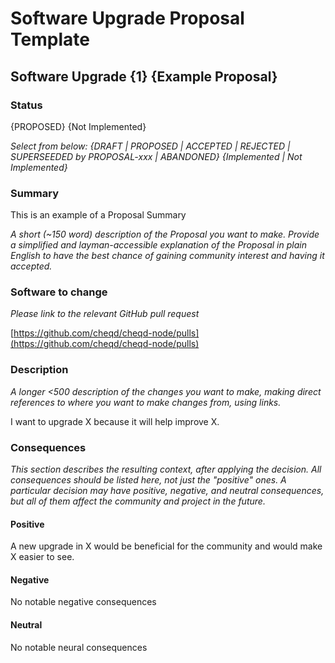 # Software Upgrade Proposal Template

## Software Upgrade {1} {Example Proposal}

### Status

{PROPOSED} {Not Implemented}

_Select from below:_ _{DRAFT | PROPOSED | ACCEPTED | REJECTED | SUPERSEEDED by PROPOSAL-xxx | ABANDONED} {Implemented | Not Implemented}_

### Summary

This is an example of a Proposal Summary

_A short (\~150 word) description of the Proposal you want to make. Provide a simplified and layman-accessible explanation of the Proposal in plain English to have the best chance of gaining community interest and having it accepted._

### Software to change

_Please link to the relevant GitHub pull request_

[https://github.com/cheqd/cheqd-node/pulls](https://github.com/cheqd/cheqd-node/pulls)

### Description

_A longer <500 description of the changes you want to make, making direct references to where you want to make changes from, using links._

I want to upgrade X because it will help improve X.

### Consequences

_This section describes the resulting context, after applying the decision. All consequences should be listed here, not just the "positive" ones. A particular decision may have positive, negative, and neutral consequences, but all of them affect the community and project in the future._

#### Positive

A new upgrade in X would be beneficial for the community and would make X easier to see.

#### Negative

No notable negative consequences

#### Neutral

No notable neural consequences
